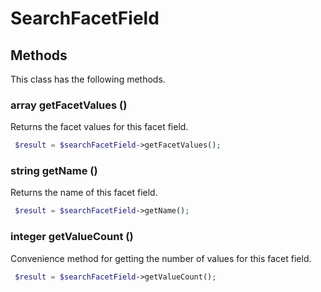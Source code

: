 # SearchFacetField


## Methods
This class has the following methods.


### array getFacetValues ()
Returns the facet values for this facet field.

```php
 $result = $searchFacetField->getFacetValues();
```


### string getName ()
Returns the name of this facet field.

```php
 $result = $searchFacetField->getName();
```


### integer getValueCount ()
Convenience method for getting the number of values for this facet field.

```php
 $result = $searchFacetField->getValueCount();
```

